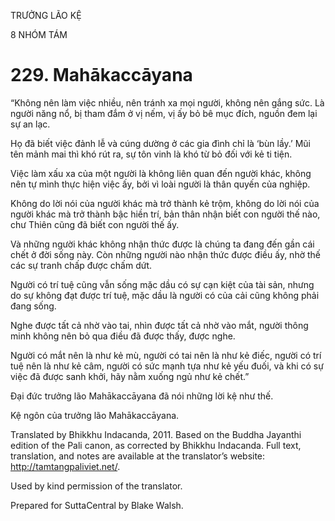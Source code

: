 TRƯỞNG LÃO KỆ

8 NHÓM TÁM

# 229\. Mahākaccāyana

“Không nên làm việc nhiều, nên tránh xa mọi người, không nên gắng sức. Là người năng nổ, bị tham đắm ở vị nếm, vị ấy bỏ bê mục đích, nguồn đem lại sự an lạc.

Họ đã biết việc đảnh lễ và cúng dường ở các gia đình chỉ là ‘bùn lầy.’ Mũi tên mảnh mai thì khó rút ra, sự tôn vinh là khó từ bỏ đối với kẻ ti tiện.

Việc làm xấu xa của một người là không liên quan đến người khác, không nên tự mình thực hiện việc ấy, bởi vì loài người là thân quyến của nghiệp.

Không do lời nói của người khác mà trở thành kẻ trộm, không do lời nói của người khác mà trở thành bậc hiền trí, bản thân nhận biết con người thế nào, chư Thiên cũng đã biết con người thế ấy.

Và những người khác không nhận thức được là chúng ta đang đến gần cái chết ở đời sống này. Còn những người nào nhận thức được điều ấy, nhờ thế các sự tranh chấp được chấm dứt.

Người có trí tuệ cũng vẫn sống mặc dầu có sự cạn kiệt của tài sản, nhưng do sự không đạt được trí tuệ, mặc dầu là người có của cải cũng không phải đang sống.

Nghe được tất cả nhờ vào tai, nhìn được tất cả nhờ vào mắt, người thông minh không nên bỏ qua điều đã được thấy, được nghe.

Người có mắt nên là như kẻ mù, người có tai nên là như kẻ điếc, người có trí tuệ nên là như kẻ câm, người có sức mạnh tựa như kẻ yếu đuối, và khi có sự việc đã được sanh khởi, hãy nằm xuống ngủ như kẻ chết.”

Đại đức trưởng lão Mahākaccāyana đã nói những lời kệ như thế.

Kệ ngôn của trưởng lão Mahākaccāyana.

Translated by Bhikkhu Indacanda, 2011. Based on the Buddha Jayanthi edition of the Pali canon, as corrected by Bhikkhu Indacanda. Full text, translation, and notes are available at the translator’s website: http://tamtangpaliviet.net/.

Used by kind permission of the translator.

Prepared for SuttaCentral by Blake Walsh.